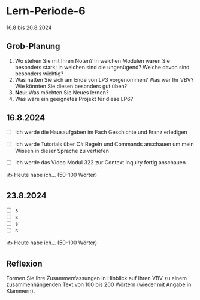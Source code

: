 # Lern-Periode-6

16.8 bis 20.8.2024

## Grob-Planung

1. Wo stehen Sie mit Ihren Noten? In welchen Modulen waren Sie besonders stark; in welchen sind die ungenügend? Welche davon sind besonders wichtig?
2. Was hatten Sie sich am Ende von LP3 vorgenommen? Was war Ihr VBV? Wie könnten Sie diesen besonders gut üben?
3. **Neu**: Was möchten Sie Neues lernen?
4. Was wäre ein geeignetes Projekt für diese LP6?

## 16.8.2024

- [ ] Ich werde die Hausaufgaben im Fach Geschichte und Franz erledigen
- [ ] Ich werde Tutorials über C# Regeln und Commands anschauen um mein Wissen in dieser Sprache zu vertiefen
- [ ] Ich werde das Video Modul 322 zur Context Inquiry fertig anschauen


✍️ Heute habe ich... (50-100 Wörter)

## 23.8.2024

- [ ] s
- [ ] s
- [ ] s
- [ ] s

✍️ Heute habe ich... (50-100 Wörter)


## Reflexion

Formen Sie Ihre Zusammenfassungen in Hinblick auf Ihren VBV zu einem zusammenhängenden Text von 100 bis 200 Wörtern (wieder mit Angabe in Klammern).
